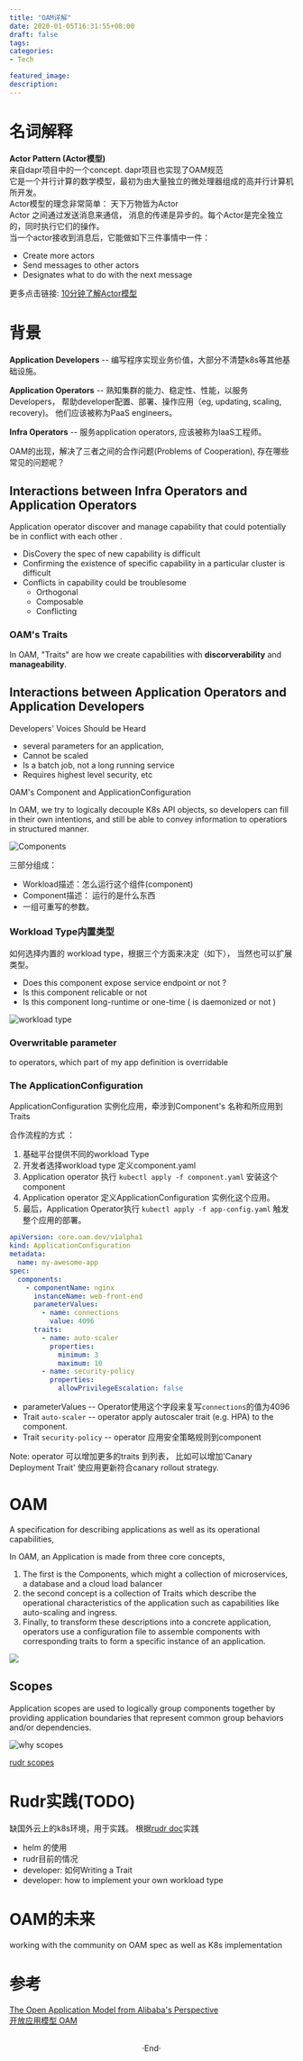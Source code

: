 ```yaml
---
title: "OAM详解"
date: 2020-01-05T16:31:55+08:00
draft: false
tags: 
categories: 
- Tech 

featured_image: 
description: 
---
```


# 名词解释
**Actor Pattern (Actor模型)**  
来自dapr项目中的一个concept. dapr项目也实现了OAM规范   
它是一个并行计算的数学模型，最初为由大量独立的微处理器组成的高并行计算机所开发。   
Actor模型的理念非常简单： 天下万物皆为Actor  
Actor 之间通过发送消息来通信， 消息的传递是异步的。每个Actor是完全独立的，同时执行它们的操作。   
当一个actor接收到消息后，它能做如下三件事情中一件： 

- Create more actors 
- Send messages to other actors  
- Designates what to do with the next message  

更多点击链接:  [10分钟了解Actor模型](https://www.jianshu.com/p/449850aa8e82)   

# 背景

**Application Developers**  -- 编写程序实现业务价值，大部分不清楚k8s等其他基础设施。   
  
**Application Operators** -- 熟知集群的能力、稳定性、性能，以服务Developers， 帮助developer配置、部署、操作应用（eg, updating, scaling, recovery)。 他们应该被称为PaaS engineers。   
  
**Infra Operators**  --  服务application operators, 应该被称为IaaS工程师。  

OAM的出现，解决了三者之间的合作问题(Problems of Cooperation), 存在哪些常见的问题呢？    

## Interactions between Infra Operators and Application Operators 
Application operator discover and manage capability that could potentially be in conflict with each other . 

- DisCovery the spec of new capability is difficult 
- Confirming the existence of specific capability in a particular cluster is difficult 
- Conflicts in capability could be troublesome 
  - Orthogonal 
  - Composable
  - Conflicting

### OAM's Traits
In OAM, "Traits" are how we create capabilities with **discorverability** and **manageability**. 

## Interactions between Application Operators and Application Developers 

Developers' Voices Should be Heard   

- several parameters for an application, 
- Cannot be scaled 
- Is a batch job, not a long running service 
- Requires highest level security, etc

OAM's Component and ApplicationConfiguration   

In OAM, we try to logically decouple K8s API objects, so developers can fill in their own intentions, and still be able to convey information to operatiors in structured manner.  


![Components](https://res.infoq.com/articles/oam-alibaba/en/resources/1The-Open-Application-Model-from-Alibaba-s-Perspective-1-1576678834717.jpg)    


三部分组成：  

- Workload描述：怎么运行这个组件(component) 
- Component描述： 运行的是什么东西 
- 一组可重写的参数。 


### Workload Type内置类型
如何选择内置的 workload type，根据三个方面来决定（如下）， 当然也可以扩展类型。   

- Does this component expose service endpoint or not ? 
- Is this component relicable or not 
- Is this component long-runtime or one-time ( is daemonized or not ) 

![workload type](https://res.infoq.com/articles/oam-alibaba/en/resources/1The-Open-Application-Model-from-Alibaba-s-Perspective-2-1576678834385.jpg) 

### Overwritable parameter 
to operators, which part of my app definition is overridable

### The ApplicationConfiguration 
ApplicationConfiguration 实例化应用，牵涉到Component's 名称和所应用到Traits   

合作流程的方式 ：

1. 基础平台提供不同的workload Type
2. 开发者选择workload type 定义component.yaml 
3. Application operator 执行 `kubectl apply -f component.yaml` 安装这个component 
4. Application operator 定义ApplicationConfiguration 实例化这个应用。 
5. 最后，Application Operator执行 `kubectl apply -f app-config.yaml` 触发整个应用的部署。 

```yml 
apiVersion: core.oam.dev/v1alpha1
kind: ApplicationConfiguration
metadata:
  name: my-awesome-app
spec:
  components:
    - componentName: nginx
      instanceName: web-front-end
      parameterValues:
        - name: connections
          value: 4096
      traits:
        - name: auto-scaler
          properties:
            minimum: 3
            maximum: 10
        - name: security-policy
          properties:
            allowPrivilegeEscalation: false
```

- parameterValues -- Operator使用这个字段来复写`connections`的值为4096 
- Trait `auto-scaler` -- operator apply autoscaler trait (e.g. HPA) to the component. 
- Trait `security-policy` -- operator 应用安全策略规则到component 

Note: operator 可以增加更多的traits 到列表， 比如可以增加'Canary Deployment Trait' 使应用更新符合canary rollout strategy. 

# OAM 
A specification for describing applications as well as its operational capabilities,  
  
In OAM, an Application is made from three core concepts,  

1. The first is the Components, which might a collection of microservices, a database and a cloud load balancer  
2. the second concept is a collection of Traits which describe the operational characteristics of the application such as capabilities like auto-scaling and ingress.
3. Finally, to transform these descriptions into a concrete application, operators use a configuration file to assemble components with corresponding traits to form a specific instance of an application.  

![](https://github.com/oam-dev/spec/raw/master/assets/how-it-works.png) 

## Scopes 
Application scopes are used to logically group components together by providing application boundaries that represent common group behaviors and/or dependencies.  

![why scopes](https://github.com/oam-dev/rudr/blob/master/docs/media/appscopecomic.PNG)

[rudr scopes](https://github.com/oam-dev/rudr/blob/master/docs/concepts/scopes.md) 


# Rudr实践(TODO)
缺国外云上的k8s环境，用于实践。
根据[rudr doc](https://github.com/oam-dev/rudr/tree/master/docs)实践

- helm 的使用 
- rudr目前的情况
- developer: 如何Writing a Trait
- developer: how to implement your own workload type 



# OAM的未来 
working with the community on OAM spec as well as K8s implementation   


# 参考
[The Open Application Model from Alibaba's Perspective](https://www.infoq.com/articles/oam-alibaba/)   
[开放应用模型 OAM](https://www.jianshu.com/p/da9bf3357247)   


<br>

<center>  ·End·  </center>
